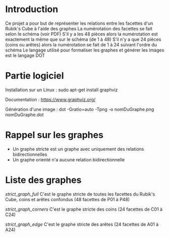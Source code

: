 # Introduction
Ce projet a pour but de représenter les relations entre les facettes d'un Rubik's Cube à l'aide des graphes
La numérotation des facettes se fait selon le schéma (voir PDF)
S'il y a les 48 pièces alors la numérotation est exactement la même que sur le schéma (de 1 à 48)
S'il n'y a que 24 pièces (coins ou arêtes) alors la numérotation se fait de 1 à 24 suivant l'ordre du schéma
Le langage utilisé pour formaliser les graphes et générer les images est le langage DOT


# Partie logiciel
Installation sur un Linux :
sudo apt-get install graphviz

Documentation :
https://www.graphviz.org/

Génération d'une image :
dot -Gratio=auto -Tpng -o nomDuGraphe.png nomDuGraphe.dot


# Rappel sur les graphes
- Un graphe stricte est un graphe avec uniquement des relations bidirectionnelles
- Un graphe orienté n'a aucune relation bidirectionnelle


# Liste des graphes

*strict_graph_full*
C'est le graphe stricte de toutes les facettes du Rubik's Cube, coins et arêtes confondus (48 facettes de P01 à P48)

*strict_graph_corners*
C'est le graphe stricte des coins (24 facettes de C01 à C24)

*strict_graph_edge*
C'est le graphe stricte des arêtes (24 facettes de A01 à A24)

